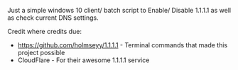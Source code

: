 Just a simple windows 10 client/ batch script to Enable/ Disable 1.1.1.1 as well as check current DNS settings.


Credit where credits due:
* https://github.com/holmseyy/1.1.1.1 - Terminal commands that made this project possible
* CloudFlare - For their awesome 1.1.1.1 service
